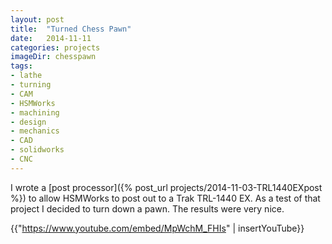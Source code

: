 ```yaml
---
layout: post
title:  "Turned Chess Pawn"
date:   2014-11-11
categories: projects
imageDir: chesspawn
tags:
- lathe
- turning
- CAM
- HSMWorks
- machining
- design
- mechanics
- CAD
- solidworks
- CNC
---
```


I wrote a [post processor]({% post_url projects/2014-11-03-TRL1440EXpost %}) to allow HSMWorks to post out to a Trak TRL-1440 EX. As a test of that project I decided to turn down a pawn. The results were very nice.

{{"https://www.youtube.com/embed/MpWchM_FHIs" | insertYouTube}}
